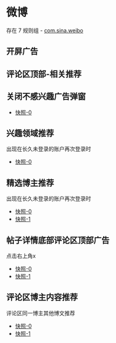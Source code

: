 # 微博

存在 7 规则组 - [com.sina.weibo](/src/apps/com.sina.weibo.ts)

## 开屏广告

## 评论区顶部-相关推荐

## 关闭不感兴趣广告弹窗

- [快照-0](https://gkd-kit.gitee.io/import/12672985)

## 兴趣领域推荐

出现在长久未登录的账户再次登录时

- [快照-0](https://gkd-kit.songe.li/import/12531405)

## 精选博主推荐

出现在长久未登录的账户再次登录时

- [快照-0](https://gkd-kit.songe.li/import/12531433)
- [快照-1](https://gkd-kit.songe.li/import/12531434)

## 帖子详情底部评论区顶部广告

点击右上角x

- [快照-0](https://gkd-kit.gitee.io/import/12673043)
- [快照-1](https://gkd-kit.gitee.io/import/12673051)

## 评论区博主内容推荐

评论区同一博主其他博文推荐

- [快照-0](https://gkd-kit.gitee.io/import/12674511)
- [快照-1](https://gkd-kit.gitee.io/import/12674498)
